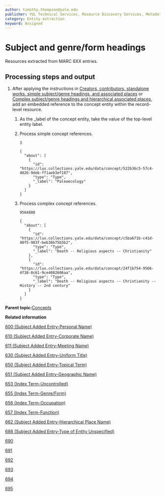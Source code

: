 ```yaml
---
author: timothy.thompson@yale.edu
publisher: YUL Technical Services, Resource Discovery Services, Metadata Services Unit
category: Entity extraction
keyword: Assigned
---
```


# Subject and genre/form headings

Resources extracted from MARC 6XX entries.

## Processing steps and output

1.  After applying the instructions in [Creators, contributors, standalone works, simple subject/genre headings, and associated places](simple_subject_headings.md) or [Complex subject/genre headings and hierarchical associated places](complex_subject_headings.md), add an embedded reference to the concept entity within the record-level resource.

    1.  As the \_label of the concept entity, take the value of the top-level entity label.

    2.  Process simple concept references.

        `3`

        ```
        {
          "about": [
            {
              "id": "https://lux.collections.yale.edu/data/concept/522b36c5-57c4-4026-9deb-ff1aeb3ef187",
              "type": "Type",
              "_label": "Paleoecology"
            }
          ]
        }
        ```

    3.  Process complex concept references.

        `9564880`

        ```
        {
          "about": [
            {
              "id": "https://lux.collections.yale.edu/data/concept/c5ba671b-c41d-40f5-983f-beb38b75b5b2",
              "type": "Type",
              "_label": "Death -- Religious aspects -- Christianity"
            },
            {
              "id": "https://lux.collections.yale.edu/data/concept/24f1b754-9566-4f38-8c61-9ce4082606aa",
              "type": "Type",
              "_label": "Death -- Religious aspects -- Christianity -- History -- 2nd century"
            }
          ]
        }
        ```


**Parent topic:**[Concepts](../../concepts/concepts.md)

**Related information**  


[600 \(Subject Added Entry-Personal Name\)](../../tables/600_bib_table.md)

[610 \(Subject Added Entry-Corporate Name\)](../../tables/610_bib_table.md)

[611 \(Subject Added Entry-Meeting Name\)](../../tables/611_bib_table.md)

[630 \(Subject Added Entry-Uniform Title\)](../../tables/630_bib_table.md)

[650 \(Subject Added Entry-Topical Term\)](../../tables/650_bib_table.md)

[651 \(Subject Added Entry-Geographic Name\)](../../tables/651_bib_table.md)

[653 \(Index Term-Uncontrolled\)](../../tables/653_bib_table.md)

[655 \(Index Term-Genre/Form\)](../../tables/655_bib_table.md)

[656 \(Index Term-Occupation\)](../../tables/656_bib_table.md)

[657 \(Index Term-Function\)](../../tables/657_bib_table.md)

[662 \(Subject Added Entry-Hierarchical Place Name\)](../../tables/662_bib_table.md)

[688 \(Subject Added Entry-Type of Entity Unspecified\)](../../tables/688_bib_table.md)

[690](../../tables/690_bib_table.md)

[691](../../tables/691_bib_table.md)

[692](../../tables/692_bib_table.md)

[693](../../tables/693_bib_table.md)

[694](../../tables/694_bib_table.md)

[695](../../tables/695_bib_table.md)

